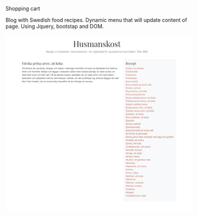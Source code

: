 Shopping cart

Blog with Swedish food recipes. Dynamic menu that will update content of page.
Using Jquery, bootstap and DOM.

![test](test.png?raw=true "test")

